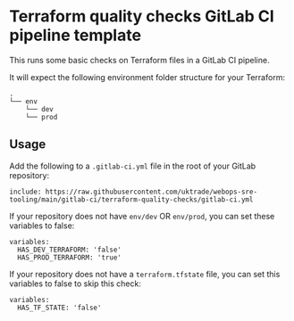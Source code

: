 # Terraform quality checks GitLab CI pipeline template

This runs some basic checks on Terraform files in a GitLab CI pipeline.

It will expect the following environment folder structure for your Terraform:

    .
    └── env
        └── dev
        └── prod

## Usage

Add the following to a `.gitlab-ci.yml` file in the root of your GitLab repository:

    include: https://raw.githubusercontent.com/uktrade/webops-sre-tooling/main/gitlab-ci/terraform-quality-checks/gitlab-ci.yml

If your repository does not have `env/dev` OR `env/prod`, you can set these variables to false:

    variables:
      HAS_DEV_TERRAFORM: 'false'
      HAS_PROD_TERRAFORM: 'true'

If your repository does not have a `terraform.tfstate` file, you can set this variables to false to skip this check:

    variables:
      HAS_TF_STATE: 'false'
